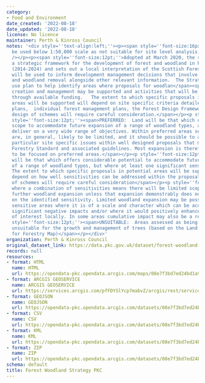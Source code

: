 ```yaml
---
category:
- Food and Environment
date_created: '2022-08-18'
date_updated: '2022-08-18'
license: No licence
maintainer: Perth & Kinross Council
notes: '<div style=''text-align:left;''><p><span style=''font-size:16px;''>Not to
  be used below 1:50,000 scale as not suitable for site level analysis.</span><br
  /></p><p><span style=''font-size:12pt;''>Adopted at March 2020, the strategy provides
  a strategic framework for the development of forest and woodland in Perth and Kinross
  (2014-2024) and sets out a local interpretation of the Scottish Forestry Strategy.  It
  will be used to inform development management decisions that involve woodland creation
  and woodland removal alongside other relevant information.  The Strategy is a land
  use plan to help identify areas where proposals for woodlan</span><span style=''font-size:12pt;''>d
  creation and management may be supported and activities that will be encouraged
  through available funding.   The extent to which specific proposals in potential
  areas will be supported will depend on site specific criteria detailed with in action
  plans,  individual forest management plans, the Forest Design Framework etc.  The
  design of schemes will require careful consideration.</span></p><p style=''font-size:12pt;''><span>CLASS:</span></p><p
  style=''font-size:12pt;''><span>PREFERRED:  Land will be that which offers the greatest
  scope to accommodate future expansion of a range of woodland types, and hence, to
  deliver on a very wide range of objectives. Within preferred areas sensitivities
  are, in general, likely to be limited, and it should be possible to address any
  particular site specific issues within well designed proposals that meet the UK
  Forestry Standard and associated guidelines. Most expansion is therefore likely
  to be focused on preferred areas.</span></p><p style=''font-size:12pt;''><span>POTENTIAL:  Land
  will be that which offers considerable potential to accommodate future expansion
  of a range of woodland types, but where at least one significant sensitivity exists.
  The extent to which specific proposals in potential areas will be supported will
  depend on how well sensitivities can be addressed within the proposals. The design
  of schemes will require careful consideration</span></p><p style=''font-size:12pt;''><span>SENSITIVE:  Areas
  where a combination of sensitivities means there will be limited scope to accommodate
  further woodland expansion unless that expansion demonstrably does not impact negatively
  on the identified sensitivity. Limited woodland expansion may be possible within
  sensitive areas where it is of a scale and character which can be accommodated without
  significant negative impacts and/or where it would positively enhance the features
  of interest locally. In some areas cumulative impact may also be a relevant consideration.</span></p><p
  style=''font-size:12pt;''><span>UNSUITABLE:  Areas assessed as being physically
  unsuitable for the growth and management of trees (based on the Land Capability
  for Forestry Map)</span></p></div>'
organization: Perth & Kinross Council
original_dataset_link: https://data.pkc.gov.uk/dataset/forest-woodland-strategy-pkc
records: null
resources:
- format: HTML
  name: HTML
  url: https://opendata-pkc.opendata.arcgis.com/maps/08e7f3bd7ed24bd1a978e91fa080442e_0
- format: ARCGIS GEOSERVICE
  name: ARCGIS GEOSERVICE
  url: https://services.arcgis.com/pfFDYSlYcp7mabvZ/arcgis/rest/services/Forest_Woodland_Strategy_PKC/FeatureServer/0
- format: GEOJSON
  name: GEOJSON
  url: https://opendata-pkc.opendata.arcgis.com/datasets/08e7f3bd7ed24bd1a978e91fa080442e_0.geojson?outSR=%7B%22latestWkid%22%3A27700%2C%22wkid%22%3A27700%7D
- format: CSV
  name: CSV
  url: https://opendata-pkc.opendata.arcgis.com/datasets/08e7f3bd7ed24bd1a978e91fa080442e_0.csv?outSR=%7B%22latestWkid%22%3A27700%2C%22wkid%22%3A27700%7D
- format: KML
  name: KML
  url: https://opendata-pkc.opendata.arcgis.com/datasets/08e7f3bd7ed24bd1a978e91fa080442e_0.kml?outSR=%7B%22latestWkid%22%3A27700%2C%22wkid%22%3A27700%7D
- format: ZIP
  name: ZIP
  url: https://opendata-pkc.opendata.arcgis.com/datasets/08e7f3bd7ed24bd1a978e91fa080442e_0.zip?outSR=%7B%22latestWkid%22%3A27700%2C%22wkid%22%3A27700%7D
schema: default
title: Forest Woodland Strategy PKC
---
```

